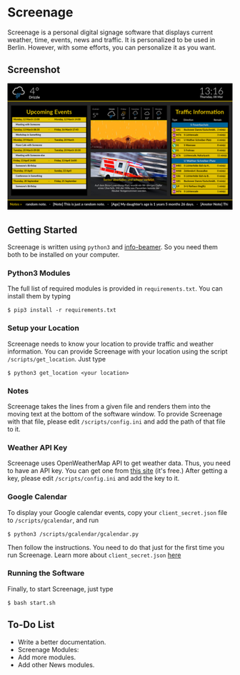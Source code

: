# Screenage
Screenage is a personal digital signage software that displays current weather, time, events, news and traffic. It is personalized to be used in Berlin. However, with some efforts, you can personalize it as you want.

## Screenshot
![screenshot](screenshot.png "Screenshot")

## Getting Started
Screenage is written using `python3` and [info-beamer](https://info-beamer.com/). So you need them both to be installed on your computer.

### Python3 Modules
The full list of required modules is provided in `requirements.txt`. You can install them by typing
```
$ pip3 install -r requirements.txt
```

### Setup your Location
Screenage needs to know your location to provide traffic and weather information. You can provide Screenage with your location using the script `/scripts/get_location`. Just type
```
$ python3 get_location <your location>
```

### Notes
Screenage takes the lines from a given file and renders them into the moving text at the bottom of the software window. 
To provide Screenage with that file, please edit `/scripts/config.ini` and add the path of that file to it. 

### Weather API Key
Screenage uses OpenWeatherMap API to get weather data. Thus, you need to have an API key. You can get one from [this site](http://openweathermap.org) (it's free.)
After getting a key, please edit `/scripts/config.ini` and add the key to it.

### Google Calendar
To display your Google calendar events, copy your `client_secret.json` file to `/scripts/gcalendar`, and run
```
$ python3 /scripts/gcalendar/gcalendar.py
```
Then follow the instructions. You need to do that just for the first time you run Screenage.
Learn more about `client_secret.json` [here](https://developers.google.com/google-apps/calendar/quickstart/go)

### Running the Software
Finally, to start Screenage, just type
``` 
$ bash start.sh
```

## To-Do List
* Write a better documentation.
* Screenage Modules:
 * Add more modules.
 * Add other News modules.



